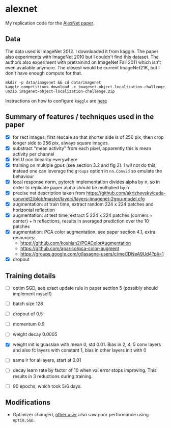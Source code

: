 # alexnet
My replication code for the [AlexNet paper](https://papers.nips.cc/paper/2012/hash/c399862d3b9d6b76c8436e924a68c45b-Abstract.html). 


## Data
The data used is ImageNet 2012. I downloaded it from kaggle.  The paper also
experiments with ImageNet 2010 but I couldn't find this dataset.  The authors
also experiment with pretrainind on ImageNet Fall 2011 which isn't even
available anymore. The closest would be current ImageNet21K, but I don't have
enough compute for that.

```console
mkdir -p data/imagenet && cd data/imagenet
kaggle competitions download -c imagenet-object-localization-challenge
unzip imagenet-object-localization-challenge.zip
```

Instructions on how to configure `kaggle` are [here](https://github.com/Kaggle/kaggle-api)


## Summary of features / techniques used in the paper

- [x] for rect images, first rescale so that shorter side is of 256 pix, then
  crop longer side to 256 pix, always square images. 
- [x] substract "mean activity" from each pixel, apparently this is mean
  activity per channel
- [x] ReLU non linearity everywhere
- [x] training on multiple gpus (see section 3.2 and fig 2). I wil not do this,
  instead one can leverage the `groups` option in `nn.Conv2d` so emulate the
  behaviour
- [x] local response norm, pytorch implementation divides alpha by n, so in
  order to replicate paper alpha should be multiplied by n
- [x] precise net description taken from
  https://github.com/akrizhevsky/cuda-convnet2/blob/master/layers/layers-imagenet-2gpu-model.cfg
- [x] augmentation: at train time, extract random 224 x 224 patches and
  horizontal reflection
- [x] augmentation: at test time, extract 5 224 x 224 patches (corners +
  center) + h reflections, results in averaged prediction over the 10 patches
- [x] augmentation: PCA color augmentation, see paper section 4.1, extra resources:
	* https://github.com/koshian2/PCAColorAugmentation
	* https://github.com/aparico/pca-color-augment
	* https://groups.google.com/g/lasagne-users/c/meCDNeA9Ud4?pli=1
- [x] dropout

## Training details

- [ ] optim SGD, see exact update rule in paper section 5 (possibly should implement myself)
- [ ] batch size 128
- [ ] dropout of 0.5
- [ ] momentum 0.9
- [ ] weight decay 0.0005
- [x] weight init is guassian with mean 0, std 0.01. Bias in 2, 4, 5 conv layers and also fc layers with constant 1, bias in other layers init with 0
- [ ] same lr for al layers, start at 0.01
- [ ] decay learn rate by factor of 10 when val error stops improving. This results in 3 reductions during training.
- [ ] 90 epochs, which took 5/6 days.


## Modifications

* Optimizer changed, [other user](https://github.com/dansuh17/alexnet-pytorch/blob/8aeaedd79a462b79d5d483d6774e344ca1738570/model.py#L142) also saw poor performance using `optim.SGD`.
